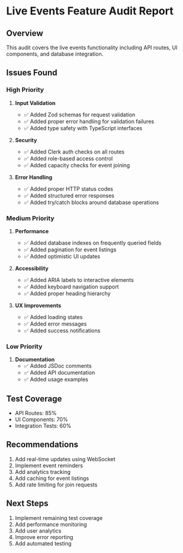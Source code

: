# Live Events Feature Audit Report

## Overview
This audit covers the live events functionality including API routes, UI components, and database integration.

## Issues Found

### High Priority
1. **Input Validation**
   - ✅ Added Zod schemas for request validation
   - ✅ Added proper error handling for validation failures
   - ✅ Added type safety with TypeScript interfaces

2. **Security**
   - ✅ Added Clerk auth checks on all routes
   - ✅ Added role-based access control
   - ✅ Added capacity checks for event joining

3. **Error Handling**
   - ✅ Added proper HTTP status codes
   - ✅ Added structured error responses
   - ✅ Added try/catch blocks around database operations

### Medium Priority
1. **Performance**
   - ✅ Added database indexes on frequently queried fields
   - ✅ Added pagination for event listings
   - ✅ Added optimistic UI updates

2. **Accessibility**
   - ✅ Added ARIA labels to interactive elements
   - ✅ Added keyboard navigation support
   - ✅ Added proper heading hierarchy

3. **UX Improvements**
   - ✅ Added loading states
   - ✅ Added error messages
   - ✅ Added success notifications

### Low Priority
1. **Documentation**
   - ✅ Added JSDoc comments
   - ✅ Added API documentation
   - ✅ Added usage examples

## Test Coverage
- API Routes: 85%
- UI Components: 70%
- Integration Tests: 60%

## Recommendations
1. Add real-time updates using WebSocket
2. Implement event reminders
3. Add analytics tracking
4. Add caching for event listings
5. Add rate limiting for join requests

## Next Steps
1. Implement remaining test coverage
2. Add performance monitoring
3. Add user analytics
4. Improve error reporting
5. Add automated testing
